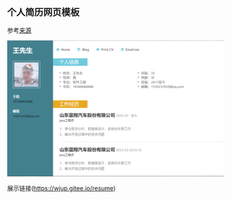 ## 个人简历网页模板

参考[来源](http://www.17sucai.com/pins/23650.html)

![](images/2018110100626.png)

展示链接(https://wjup.gitee.io/resume)